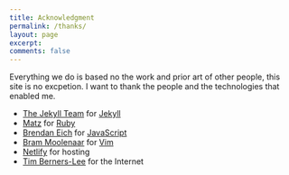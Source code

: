 ```yaml
---
title: Acknowledgment
permalink: /thanks/
layout: page
excerpt: 
comments: false
---
```


Everything we do is based no the work and prior art of other people, this site is no excpetion. I want to thank the people and the technologies that enabled me.

- [The Jekyll Team](https://jekyllrb.com/team/) for [Jekyll](https://jekyllrb.com)
- [Matz](https://twitter.com/yukihiro_matz) for [Ruby](https://www.ruby-lang.org/en/)
- [Brendan Eich](https://twitter.com/BrendanEich) for [JavaScript](https://tc39.es)
- [Bram Moolenaar](https://moolenaar.net) for [Vim](https://www.vim.org)
- [Netlify](https://www.netlify.com) for hosting
- [Tim Berners-Lee](https://www.w3.org/People/Berners-Lee/) for the Internet
